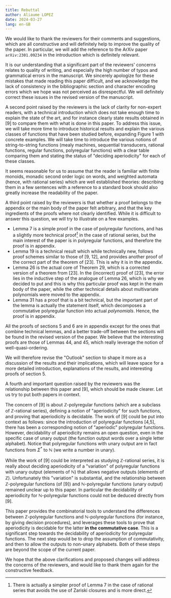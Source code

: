```yaml
---
title: Rebuttal
author: Aliaume LOPEZ
date: 2024-03-27
lang: en-GB
---
```


We would like to thank the reviewers for their comments and suggestions, which
are all constructive and will definitely help to improve the quality of the
paper. In particular, we will add the reference to the ArXiv paper
`arXiv:2301.09234` in the introduction which is definitely relevant.

It is our understanding that a significant part of the reviewers' concerns
relates to quality of writing, and especially the high number of typos and
grammatical errors in the manuscript. We sincerely apologize for these mistakes
that made reading this paper difficult, and we acknowledge the lack of
consistency in the bibliographic section and character encoding errors which we
hope was not perceived as disrespectful. We will definitely correct these
issues in the revised version of the manuscript.

A second point raised by the reviewers is the lack of clarity for non-expert
readers, with a technical introduction which does not take enough time to
explain the state of the art, and for instance clearly state results obtained
in [9] to compare them with what is done in this paper. To address this issue,
we will take more time to introduce historical results and explain the various
classes of functions that have been studied before, expanding Figure 1 with
concrete examples. We will take time to introduce the various notions of
string-to-string functions (mealy machines, sequential transducers, rational
functions, regular functions, polyregular functions) with a clear table
comparing them and stating the status of "deciding aperiodicity" for each of
these classes. 

It seems reasonable for us to assume that the reader is familiar with finite
monoids, monadic second order logic on words, and weighted automata (hence,
with rational series) which are well established theories: describing them in a
few sentences with a reference to a standard book should also greatly
increase the readability of the paper.

A third point raised by the reviewers is that whether a proof belongs to the
appendix or the main body of the paper felt arbitrary, and that the key
ingredients of the proofs where not clearly identified. While it is difficult
to answer this question, we will try to illustrate on a few examples.

- Lemma 7 is a simple proof in the case of polyregular functions, and has
  a slightly more technical proof[^1] in the case of rational series, but the
  main interest of the paper is in polyregular functions, and therefore the
  proof is in appendix.
- Lemma 19 is a technical result which while technically new, follows proof
  schemes similar to those of [9, 12], and provides another proof of the
  correct part of the theorem of [23]. This is why it is in the appendix.
- Lemma 26 is the actual core of Theorem 29, which is a corrected version of
  a theorem from [23]. In the (incorrect) proof of [23], the error lies in the
  inductive step of the analogue of Lemma 26, which is why we decided to put
  and this is why this particular proof was kept in the main body of the paper,
  while the other technical details about multivariate polynomials were moved
  to the appendix. 
- Lemma 31 has a proof that is a bit technical, but the important part of the
  lemma is actually the statement itself, which decomposes a commutative
  polyregular function into actual *polynomials*. Hence, the proof is in
  appendix.

All the proofs of sections 5 and 6 are in appendix except for the ones that
combine technical lemmas, and a better trade-off between the sections will be
found in the revised version of the paper. We believe that the interesting
proofs are those of Lemmas 44, and 45, which really leverage the notion of
well-quasi-ordering.

We will therefore revise the "Outlook" section to shape it more as a discussion
of the results and their implications, which will leave space for a more
detailed introduction, explanations of the results, and interesting proofs of
section 5.

A fourth and important question raised by the reviewers was the relationship
between this paper and [9], which should be made clearer. Let us try to
put both papers in context. 

The concern of [9] is about $\mathbb{Z}$-polyregular functions (which are a
subclass of $\mathbb{Z}$-rational series), defining a notion of "aperiodicity"
for such functions, and proving that aperiodicity is decidable. The work of [9]
could be put into context as follows: since the introduction of polyregular
functions [4,5], there has been a corresponding notion of "aperiodic"
polyregular functions. However, decidability of aperiodicity remains an open
question, even in the specific case of unary output (the function output words
over a single letter alphabet). Notice that polyregular functions with unary
output are in fact functions from $\Sigma^*$ to $\mathbb{N}$ (we write a number
in unary). 

While the work of [9] could be interpreted as studying $\mathbb{Z}$-rational
series, it is really about deciding aperiodicity of a "variation" of
polyregular functions with unary output (elements of $\mathbb{N}$) that allows
negative outputs (elements of $\mathbb{Z}$). Unfortunately this "variation" is
substantial, and the relationship between $\mathbb{Z}$-polyregular functions
(of [9]) and $\mathbb{N}$-polyregular functions (unary output) remained unclear
up to this paper. In particular the decidability of aperiodicity for
$\mathbb{N}$-polyregular functions could not be deduced directly from [9]. 

This paper provides the combinatorial tools to understand the differences
between $\mathbb{Z}$-polyregular functions and $\mathbb{N}$-polyregular
functions (for instance, by giving decision procedures), and leverages these
tools to prove that aperiodicity is decidable for the latter **in the
commutative case**. This is a significant step towards the decidability of
aperiodicity for polyregular functions. The next step would be to drop the
assumption of commutativity, and then to allow the outputs to non-unary
alphabets. Both of these steps are beyond the scope of the current paper.

We hope that the above clarifications and proposed changes will address the
concerns of the reviewers, and would like to thank them again for the
constructive feedback.

[^1]: There is actually a simpler proof of Lemma 7 in the case of rational
series that avoids the use of Zariski closures and is more direct.
